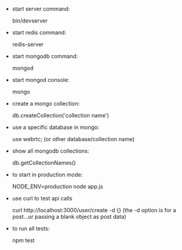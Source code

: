 * start server command: 

	bin/devserver

* start redis command: 

	redis-server

* start mongodb command:

	mongod

* start mongod console:

	mongo

* create a mongo collection:

	db.createCollection('collection name')

* use a specific database in mongo:

	use webrtc; (or other database/collection name)

* show all mongodb collections:

	db.getCollectionNames()

* to start in production mode:

	NODE_ENV=production node app.js


* use curl to test api calls

	curl http://localhost:3000/user/create -d {} (the -d option is for a post...ur passing a blank object as post data)


* to run all tests:

	npm test
